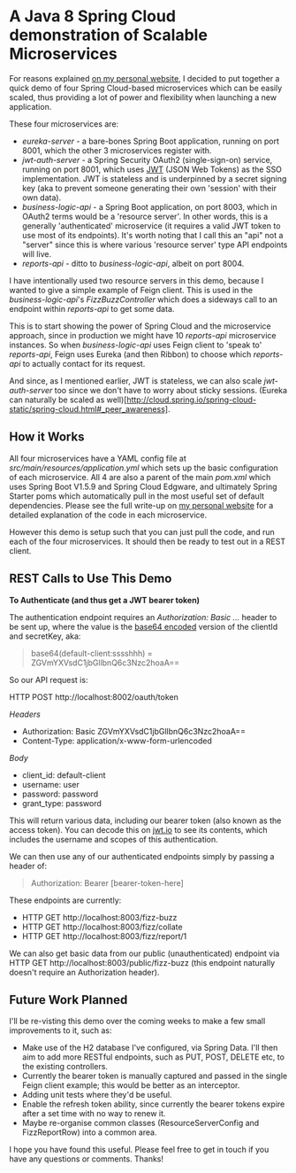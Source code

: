 # A Java 8 Spring Cloud demonstration of Scalable Microservices

For reasons explained [on my personal website](https://www.tristanperry.com/java8/spring/2017/12/23/java8-spring-cloud-microservice-demo.html), I decided to put together a quick demo of four Spring Cloud-based microservices which can be easily scaled, thus providing a lot of power and flexibility when launching a new application.

These four microservices are:

 * *eureka-server* - a bare-bones Spring Boot application, running on port 8001, which the other 3 microservices register with.
 * *jwt-auth-server* - a Spring Security OAuth2 (single-sign-on) service, running on port 8001, which uses [JWT](https://jwt.io/) (JSON Web Tokens) as the SSO implementation. JWT is stateless and is underpinned by a secret signing key (aka to prevent someone generating their own 'session' with their own data).
 * *business-logic-api* - a Spring Boot application, on port 8003, which in OAuth2 terms would be a 'resource server'. In other words, this is a generally 'authenticated' microservice (it requires a valid JWT token to use most of its endpoints). It's worth noting that I call this an "api" not a "server" since this is where various 'resource server' type API endpoints will live.
 * *reports-api* - ditto to *business-logic-api*, albeit on port 8004.

I have intentionally used two resource servers in this demo, because I wanted to give a simple example of Feign client. This is used in the *business-logic-api*'s *FizzBuzzController* which does a sideways call to an endpoint within *reports-api* to get some data.

This is to start showing the power of Spring Cloud and the microservice approach, since in production we might have 10 *reports-api* microservice instances. So when *business-logic-api* uses Feign client to 'speak to' *reports-api*, Feign uses Eureka (and then Ribbon) to choose which *reports-api* to actually contact for its request.

And since, as I mentioned earlier, JWT is stateless, we can also scale *jwt-auth-server* too since we don't have to worry about sticky sessions. (Eureka can naturally be scaled as well)[http://cloud.spring.io/spring-cloud-static/spring-cloud.html#_peer_awareness].

## How it Works

All four microservices have a YAML config file at *src/main/resources/application.yml* which sets up the basic configuration of each microservice. All 4 are also a parent of the main *pom.xml* which uses Spring Boot V1.5.9 and Spring Cloud Edgware, and ultimately Spring Starter poms which automatically pull in the most useful set of default dependencies. Please see the full write-up on [my personal website](https://www.tristanperry.com/java8/spring/2017/12/23/java8-spring-cloud-microservice-demo.html) for a detailed explanation of the code in each microservice.

However this demo is setup such that you can just pull the code, and run each of the four microservices. It should then be ready to test out in a REST client.

## REST Calls to Use This Demo

**To Authenticate (and thus get a JWT bearer token)**

The authentication endpoint requires an *Authorization: Basic ...* header to be sent up, where the value is the [base64 encoded](https://www.base64encode.org/) version of the clientId and secretKey, aka:

 > base64(default-client:sssshhh) = ZGVmYXVsdC1jbGllbnQ6c3Nzc2hoaA==

So our API request is:

HTTP POST http://localhost:8002/oauth/token

*Headers*
* Authorization: Basic ZGVmYXVsdC1jbGllbnQ6c3Nzc2hoaA==
* Content-Type: application/x-www-form-urlencoded

*Body*
* client_id:	default-client
* username:	user
* password:	password
* grant_type:	password

This will return various data, including our bearer token (also known as the access token). You can decode this on [jwt.io](http://jwt.io/) to see its contents, which includes the username and scopes of this authentication.

We can then use any of our authenticated endpoints simply by passing a header of:

 > Authorization: Bearer [bearer-token-here]

These endpoints are currently:

* HTTP GET http://localhost:8003/fizz-buzz
* HTTP GET http://localhost:8003/fizz/collate
* HTTP GET http://localhost:8003/fizz/report/1

We can also get basic data from our public (unauthenticated) endpoint via HTTP GET http://localhost:8003/public/fizz-buzz (this endpoint naturally doesn't require an Authorization header).

## Future Work Planned

I'll be re-visting this demo over the coming weeks to make a few small improvements to it, such as:

* Make use of the H2 database I've configured, via Spring Data. I'll then aim to add more RESTful endpoints, such as PUT, POST, DELETE etc, to the existing controllers.
* Currently the bearer token is manually captured and passed in the single Feign client example; this would be better as an interceptor.
* Adding unit tests where they'd be useful.
* Enable the refresh token ability, since currently the bearer tokens expire after a set time with no way to renew it.
* Maybe re-organise common classes (ResourceServerConfig and FizzReportRow) into a common area.

I hope you have found this useful. Please feel free to get in touch if you have any questions or comments. Thanks!
